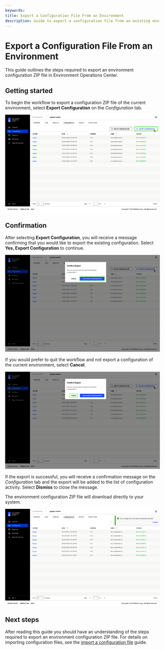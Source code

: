 ```yaml
---
keywords:
title: Export a Configuration File From an Environment
description: Guide to export a configuration file from an existing environment
---
```

# Export a Configuration File From an Environment

This guide outlines the steps required to export an environment configuration ZIP file in Environment Operations Center.

## Getting started

To begin the workflow to export a configuration ZIP file of the current environment, select **Export Configuration** on the *Configuration* tab.

![image description](images/export-select.png)

## Confirmation

After selecting **Export Configuration**, you will receive a message confirming that you would like to export the existing configuration. Select **Yes, Export Configuration** to continue.

![image description](images/export-confirm.png)

If you would prefer to quit the workflow and not export a configuration of the current environment, select **Cancel**.

![image description](images/export-cancel.png)

If the export is successful, you will receive a confirmation message on the *Configuration* tab and the export will be added to the list of configuration activity. Select **Dismiss** to close the message.

The environment configuration ZIP file will download directly to your system.

![image description](images/export-success.png)

## Next steps

After reading this guide you should have an understanding of the steps required to export an environment configuration ZIP file. For details on importing configuration files, see the [import a configuration file](../environment-overview/import-configuration-file.md) guide.
